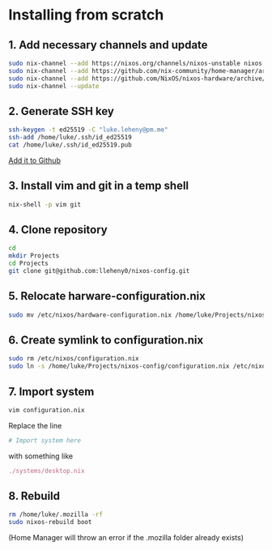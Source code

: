 # Installing from scratch

## 1. Add necessary channels and update

```sh
sudo nix-channel --add https://nixos.org/channels/nixos-unstable nixos
sudo nix-channel --add https://github.com/nix-community/home-manager/archive/master.tar.gz home-manager
sudo nix-channel --add https://github.com/NixOS/nixos-hardware/archive/master.tar.gz nixos-hardware
sudo nix-channel --update
```

## 2. Generate SSH key

```sh
ssh-keygen -t ed25519 -C "luke.leheny@pm.me"
ssh-add /home/luke/.ssh/id_ed25519
cat /home/luke/.ssh/id_ed25519.pub
```

[Add it to Github](https://github.com/settings/ssh/new)

## 3. Install vim and git in a temp shell

```sh
nix-shell -p vim git
```

## 4. Clone repository

```sh
cd
mkdir Projects
cd Projects
git clone git@github.com:lleheny0/nixos-config.git
```

## 5. Relocate harware-configuration.nix

```sh
sudo mv /etc/nixos/hardware-configuration.nix /home/luke/Projects/nixos-config/
```

## 6. Create symlink to configuration.nix

```sh
sudo rm /etc/nixos/configuration.nix
sudo ln -s /home/luke/Projects/nixos-config/configuration.nix /etc/nixos/configuration.nix
```

## 7. Import system

```sh
vim configuration.nix
```

Replace the line

```nix
# Import system here
```

with something like

```nix
./systems/desktop.nix
```

## 8. Rebuild

```sh
rm /home/luke/.mozilla -rf
sudo nixos-rebuild boot
```

(Home Manager will throw an error if the .mozilla folder already exists)
